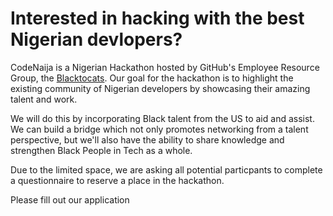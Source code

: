# Interested in hacking with the best Nigerian devlopers?

CodeNaija is a Nigerian Hackathon hosted by GitHub's Employee Resource Group, the [Blacktocats](https://twitter.com/blacktocats). Our goal for the hackathon is to highlight the existing community of Nigerian developers by showcasing their amazing talent and work. 

We will do this by incorporating Black talent from the US to aid and assist. We can build a bridge which not only promotes networking from a talent perspective, but we'll also have the ability to share knowledge and strengthen Black People in Tech as a whole. 

Due to the limited space, we are asking all potential particpants to complete a questionnaire to reserve a place in the hackathon.


<a>Please fill out our application</a>
